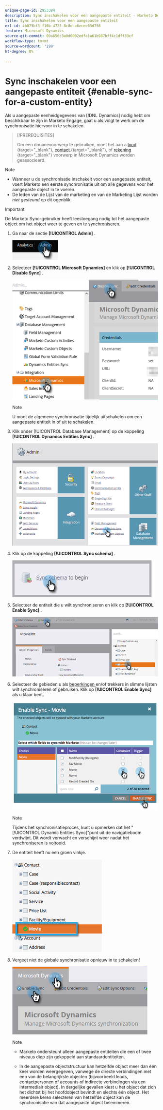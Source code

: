 ```yaml
---
unique-page-id: 2953384
description: Sync inschakelen voor een aangepaste entiteit - Marketo Docs - Productdocumentatie
title: Sync inschakelen voor een aangepaste entiteit
exl-id: 4b075bf3-f10b-4725-8c8e-a6ecee63d756
feature: Microsoft Dynamics
source-git-commit: 09a656c3a0d0002edfa1a61b987bff4c1dff33cf
workflow-type: tm+mt
source-wordcount: '299'
ht-degree: 0%

---
```


# Sync inschakelen voor een aangepaste entiteit {#enable-sync-for-a-custom-entity}

Als u aangepaste eenheidgegevens van [!DNL Dynamics] nodig hebt om beschikbaar te zijn in Marketo Engage, gaat u als volgt te werk om de synchronisatie hiervoor in te schakelen.

>[!PREREQUISITES]
>
>Om een douanevoorwerp te gebruiken, moet het aan a [ lood ](/help/marketo/product-docs/crm-sync/microsoft-dynamics-sync/microsoft-dynamics-sync-details/microsoft-dynamics-sync-lead-sync.md){target="_blank"}, [ contact ](/help/marketo/product-docs/crm-sync/microsoft-dynamics-sync/microsoft-dynamics-sync-details/microsoft-dynamics-sync-contact-sync.md){target="_blank"}, of [ rekening ](/help/marketo/product-docs/crm-sync/microsoft-dynamics-sync/microsoft-dynamics-sync-details/microsoft-dynamics-sync-account-sync.md){target="_blank"} voorwerp in Microsoft Dynamics worden geassocieerd.

>[!NOTE]
>
>* Wanneer u de synchronisatie inschakelt voor een aangepaste entiteit, voert Marketo een eerste synchronisatie uit om alle gegevens voor het aangepaste object in te voeren.
>* De leden van de Lijst van de marketing en van de Marketing Lijst worden _niet gesteund_ op dit ogenblik.

>[!IMPORTANT]
>
>De Marketo Sync-gebruiker heeft leestoegang nodig tot het aangepaste object om het object weer te geven en te synchroniseren.

1. Ga naar de sectie **[!UICONTROL Admin]** .

   ![](assets/enable-sync-for-a-custom-entity-1.png)

1. Selecteer **[!UICONTROL Microsoft Dynamics]** en klik op **[!UICONTROL Disable Sync]** .

   ![](assets/enable-sync-for-a-custom-entity-2.png)

   >[!NOTE]
   >
   >U moet de algemene synchronisatie tijdelijk uitschakelen om een aangepaste entiteit in of uit te schakelen.

1. Klik onder [!UICONTROL Database Management] op de koppeling **[!UICONTROL Dynamics Entities Sync]** .

   ![](assets/enable-sync-for-a-custom-entity-3.png)

1. Klik op de koppeling **[!UICONTROL Sync schema]** .

   ![](assets/enable-sync-for-a-custom-entity-4.png)

1. Selecteer de entiteit die u wilt synchroniseren en klik op **[!UICONTROL Enable Sync]** .

   ![](assets/enable-sync-for-a-custom-entity-5.png)

1. Selecteer de gebieden u als [ beperkingen ](/help/marketo/product-docs/core-marketo-concepts/smart-lists-and-static-lists/using-smart-lists/add-a-constraint-to-a-smart-list-filter.md) en/of trekkers in slimme lijsten wilt synchroniseren of gebruiken. Klik op **[!UICONTROL Enable Sync]** als u klaar bent.

   ![](assets/enable-sync-for-a-custom-entity-6.png)

   >[!NOTE]
   >
   >Tijdens het synchronisatieproces, kunt u opmerken dat het &quot;[!UICONTROL Dynamic Entities Sync]&quot;punt uit de navigatieboom verdwijnt. Dit wordt verwacht en verschijnt weer nadat het synchroniseren is voltooid.

1. De entiteit heeft nu een groen vinkje.

   ![](assets/enable-sync-for-a-custom-entity-7.png)

1. Vergeet niet de globale synchronisatie opnieuw in te schakelen!

   ![](assets/enable-sync-for-a-custom-entity-8.png)

   >[!NOTE]
   >
   >* Marketo ondersteunt alleen aangepaste entiteiten die een of twee niveaus diep zijn gekoppeld aan standaardentiteiten.
   >
   >* In de aangepaste objectstructuur kan hetzelfde object meer dan één keer worden weergegeven, vanwege de directe verbindingen met een van de belangrijkste objecten (bijvoorbeeld leads, contactpersonen of accounts of indirecte verbindingen via een intermediair object). In dergelijke gevallen kiest u het object dat zich het dichtst bij het hoofdobject bevindt en slechts één object. Het meerdere keren selecteren van hetzelfde object kan de synchronisatie van dat aangepaste object belemmeren.
